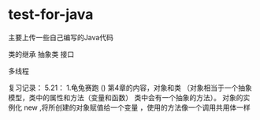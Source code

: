 # test-for-java

主要上传一些自己编写的Java代码

类的继承 抽象类 接口

多线程

复习记录：
5.21：
1.龟兔赛跑 ()
   第4章的内容，对象和类 （对象相当于一个抽象模型，类中的属性和方法（变量和函数）   类中会有一个抽象的方法）。
               对象的实例化 new ,将所创建的对象赋值给一个变量 ，使用的方法像一个调用共用体一样

